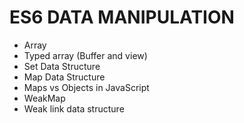 # ES6 DATA MANIPULATION

* Array
* Typed array (Buffer and view)
* Set Data Structure
* Map Data Structure
* Maps vs Objects in JavaScript
* WeakMap
* Weak link data structure
